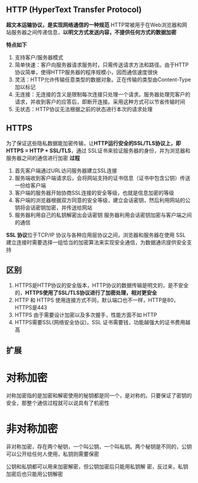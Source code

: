 ## HTTP (HyperText Transfer Protocol)
**超文本运输协议，是实现网络通信的一种规范**
HTTP常被用于在Web浏览器和网站服务器之间传递信息，**以明文方式发送内容，不提供任何方式的数据加密**

**特点如下**

1. 支持客户/服务器模式
2. 简单快速：客户向服务器请求服务时，只需传送请求方法和路径。由于HTTP协议简单，使得HTTP服务器的程序规模小，因而通信速度很快
3. 灵活：HTTP允许传输任意类型的数据对象。正在传输的类型由Content-Type加以标记
4. 无连接：无连接的含义是限制每次连接只处理一个请求。服务器处理完客户的请求，并收到客户的应答后，即断开连接。采用这种方式可以节省传输时间
5. 无状态：HTTP协议无法根据之前的状态进行本次的请求处理

## HTTPS
为了保证这些隐私数据能加密传输，让**HTTP运行安全的SSL/TLS协议上，即 HTTPS = HTTP + SSL/TLS**，通过 SSL证书来验证服务器的身份，并为浏览器和服务器之间的通信进行加密
**过程**  
1. 首先客户端通过URL访问服务器建立SSL连接
2. 服务端收到客户端请求后，会将网站支持的证书信息（证书中包含公钥）传送一份给客户端
3. 客户端的服务器开始协商SSL连接的安全等级，也就是信息加密的等级
4. 客户端的浏览器根据双方同意的安全等级，建立会话密钥，然后利用网站的公钥将会话密钥加密，并传送给网站
5. 服务器利用自己的私钥解密出会话密钥
服务器利用会话密钥加密与客户端之间的通信

**SSL 协议**位于TCP/IP 协议与各种应用层协议之间，浏览器和服务器在使用 SSL 建立连接时需要选择一组恰当的加密算法来实现安全通信，为数据通讯提供安全支持

## 区别
1. HTTPS是HTTP协议的安全版本，HTTP协议的数据传输是明文的，是不安全的，**HTTPS使用了SSL/TLS协议进行了加密处理，相对更安全**
2. HTTP 和 HTTPS 使用连接方式不同，默认端口也不一样，HTTP是80，HTTPS是443
3. HTTPS 由于需要设计加密以及多次握手，性能方面不如 HTTP
4. HTTPS需要SSL(网络安全协议)，SSL 证书需要钱，功能越强大的证书费用越高



## 扩展
# 对称加密
对称加密指的是加密和解密使用的秘钥都是同一个，是对称的。只要保证了密钥的安全，那整个通信过程就可以说具有了机密性

# 非对称加密
非对称加密，存在两个秘钥，一个叫公钥，一个叫私钥。两个秘钥是不同的，公钥可以公开给任何人使用，私钥则需要保密

公钥和私钥都可以用来加密解密，但公钥加密后只能用私钥解 密，反过来，私钥加密后也只能用公钥解密